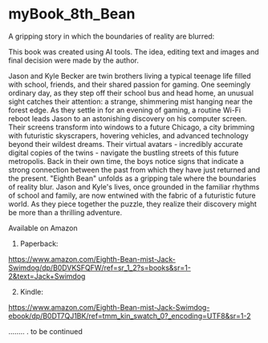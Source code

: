 # myBook_8th_Bean
A gripping story in which the boundaries of reality are blurred:

This book was created using AI tools. The idea, editing text and images and final decision were made by the author.

Jason and Kyle Becker are twin brothers living a typical teenage life filled with school, friends, and their shared passion for gaming. One seemingly ordinary day, as they step off their school bus and head home, an unusual sight catches their attention: a strange, shimmering mist hanging near the forest edge.
As they settle in for an evening of gaming, a routine Wi-Fi reboot leads Jason to an astonishing discovery on his computer screen. Their screens transform into windows to a future Chicago, a city brimming with futuristic skyscrapers, hovering vehicles, and advanced technology beyond their wildest dreams. Their virtual avatars - incredibly accurate digital copies of the twins - navigate the bustling streets of this future metropolis.
Back in their own time, the boys notice signs that indicate a strong connection between the past from which they have just returned and the present.
"Eighth Bean" unfolds as a gripping tale where the boundaries of reality blur. Jason and Kyle's lives, once grounded in the familiar rhythms of school and family, are now entwined with the fabric of a futuristic future world. As they piece together the puzzle, they realize their discovery might be more than a thrilling adventure.


Available on Amazon
1. Paperback:
   
https://www.amazon.com/Eighth-Bean-mist-Jack-Swimdog/dp/B0DVKSFQFW/ref=sr_1_2?s=books&sr=1-2&text=Jack+Swimdog

2. Kindle:

https://www.amazon.com/Eighth-Bean-mist-Jack-Swimdog-ebook/dp/B0DT7QJ1BK/ref=tmm_kin_swatch_0?_encoding=UTF8&sr=1-2



........ . to be continued 
